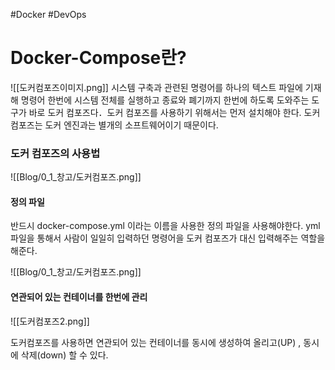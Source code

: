#Docker #DevOps 
# Docker-Compose란?

![[도커컴포즈이미지.png]]
시스템 구축과 관련된 명령어를 하나의 텍스트 파일에 기재해 명령어 한번에 시스템 전체를 실행하고 종료와 폐기까지 한번에 하도록 도와주는 도구가 바로 도커 컴포즈다．도커 컴포즈를 사용하기 위해서는 먼저 설치해야 한다. 도커 컴포즈는 도커 엔진과는 별개의 소프트웨어이기 때문이다. 

### 도커 컴포즈의 사용법 
![[Blog/0_1_창고/도커컴포즈.png]]
#### 정의 파일 
반드시 docker-compose.yml 이라는 이름을 사용한 정의 파일을 사용해야한다. yml 파일을 통해서 사람이 일일히 입력하던 명령어을 도커 컴포즈가 대신 입력해주는 역할을 해준다. 


![[Blog/0_1_창고/도커컴포즈.png]]


#### 연관되어 있는 컨테이너를 한번에 관리

![[도커컴포즈2.png]]

도커컴포즈를 사용하면 연관되어 있는 컨테이너를 동시에 생성하여 올리고(UP) , 동시에 삭제(down) 할 수 있다. 

